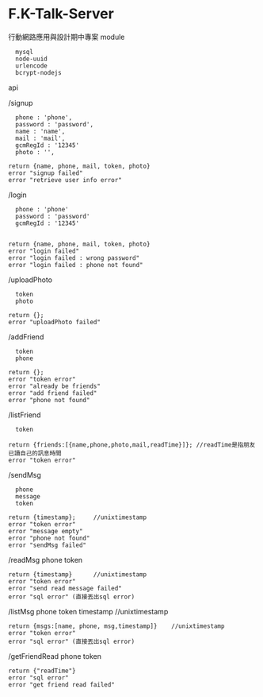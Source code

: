 F.K-Talk-Server
===============

行動網路應用與設計期中專案
module

      mysql
      node-uuid
      urlencode
      bcrypt-nodejs
api

/signup

      phone : 'phone',
      password : 'password',
      name : 'name',
      mail : 'mail',
      gcmRegId : '12345'
      photo : '',
    
    return {name, phone, mail, token, photo}
    error "signup failed"
    error "retrieve user info error"
    
/login

      phone : 'phone'
      password : 'password'
      gcmRegId : '12345'

      
    return {name, phone, mail, token, photo}
    error "login failed"
    error "login failed : wrong password"
    error "login failed : phone not found"

/uploadPhoto

      token
      photo

    return {};
    error "uploadPhoto failed"


/addFriend
    
      token
      phone    

    return {};
    error "token error"
    error "already be friends"
    error "add friend failed"
    error "phone not found"

/listFriend
      
      token

    return {friends:[{name,phone,photo,mail,readTime}]}; //readTime是指朋友已讀自己的訊息時間
    error "token error"


/sendMsg
      
      phone
      message
      token

    return {timestamp};     //unixtimestamp
    error "token error"
    error "message empty"
    error "phone not found"
    error "sendMsg failed"


/readMsg
      phone
      token

    return {timestamp}      //unixtimestamp
    error "token error"
    error "send read message failed"
    error "sql error" (直接丟出sql error)

/listMsg
      phone
      token
      timestamp     //unixtimestamp

    return {msgs:[name, phone, msg,timestamp]}    //unixtimestamp
    error "token error"
    error "sql error" (直接丟出sql error)

/getFriendRead
      phone
      token

    return {"readTime"}
    error "sql error"
    error "get friend read failed"

    